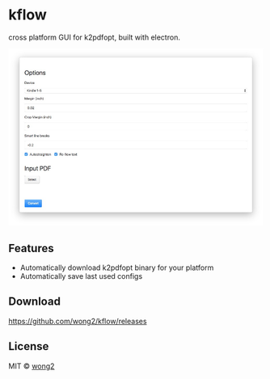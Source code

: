 # kflow

cross platform GUI for k2pdfopt, built with electron.

![screenshot](screenshot.png?raw=true&v=3)

## Features

* Automatically download k2pdfopt binary for your platform
* Automatically save last used configs

## Download

<https://github.com/wong2/kflow/releases>

## License

MIT © [wong2](http://wong2.me)
